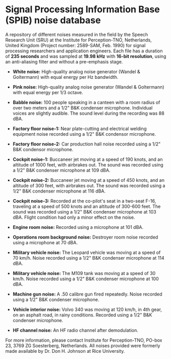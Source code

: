 # Signal Processing Information Base (SPIB) noise database
A repository of different noises measured in the field by the Speech Research Unit (SRU) at the Institute for Perception-TNO, Netherlands, United Kingdom (Project number: 2589-SAM, Feb. 1990) for signal processing researchers and application engineers.  Each file has a duration of **235 seconds** and was sampled at **19.98 kHz** with **16-bit resolution**, using an anti-aliasing filter and without a pre-emphasis stage.

- **White noise:** High-quality analog noise generator (Wandel & Goltermann) with equal energy per Hz bandwidth.

- **Pink noise:** High-quality analog noise generator (Wandel & Goltermann) with equal energy per 1/3 octave.

- **Babble noise:** 100 people speaking in a canteen with a room radius of over two meters and a 1/2" B&K condenser microphone. Individual voices are slightly audible. The sound level during the recording was 88 dBA.

- **Factory floor noise-1:** Near plate-cutting and electrical welding equipment noise recorded using a 1/2" B&K condensor microphone.

- **Factory floor noise-2:** Car production hall noise recorded using a 1/2" B&K condensor microphone.

- **Cockpit noise-1:**  Buccaneer jet moving at a speed of 190 knots, and an altitude of 1000 feet, with airbrakes out. The sound was recorded using a 1/2" B&K condenser microphone at 109 dBA.

- **Cockpit noise-2:** Buccaneer jet moving at a speed of 450 knots, and an altitude of 300 feet, with airbrakes out. The sound was recorded using a 1/2" B&K condenser microphone at 116 dBA.

- **Cockpit noise-3:** Recorded at the co-pilot's seat in a two-seat F-16, traveling at a speed of 500 knots and an altitude of 300-600 feet. The sound was recorded using a  1/2" B&K condenser microphone at 103 dBA. Flight condition had only a minor effect on the noise.

- **Engine room noise:** Recorded using a microphone at 101 dBA.

- **Operations room background noise:**  Destroyer room noise recorded using a microphone at 70 dBA.

- **Military vehicle noise:** The Leopard vehicle was moving at a speed of 70 km/h. Noise recorded using a 1/2" B&K condenser microphone at 114 dBA.

- **Military vehicle noise:** The M109 tank was moving at a speed of 30 km/h. Noise recorded using a 1/2" B&K condenser microphone at 100 dBA.

- **Machine gun noise:** A .50 calibre gun fired repeatedly. Noise recorded using a 1/2" B&K condenser microphone.

- **Vehicle interior noise:** Volvo 340 was moving at 120 km/h, in 4th gear, on an asphalt road, in rainy conditions. Recorded using a 1/2" B&K condenser microphone.

- **HF channel noise:** An HF radio channel after demodulation.
  
For more information, please contact Institute for Perception-TNO, PO-box 23, 3769 ZG Soesterberg, Netherlands. All noises provided were formerly made available by Dr. Don H. Johnson at Rice University.

